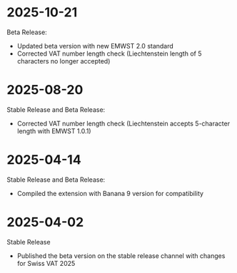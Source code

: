 # 2025-10-21
Beta Release:
- Updated beta version with new EMWST 2.0 standard
- Corrected VAT number length check (Liechtenstein length of 5 characters no longer accepted)

# 2025-08-20
Stable Release and Beta Release:
- Corrected VAT number length check (Liechtenstein accepts 5-character length with EMWST 1.0.1)

# 2025-04-14
Stable Release and Beta Release:
- Compiled the extension with Banana 9 version for compatibility

# 2025-04-02
Stable Release
- Published the beta version on the stable release channel with changes for Swiss VAT 2025
